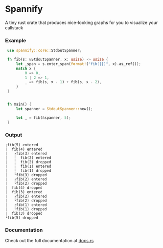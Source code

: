 # Spannify

A tiny rust crate that produces nice-looking graphs for you to visualize your callstack

### Example

```rust
 use spannify::core::StdoutSpanner;

 fn fib(s: &StdoutSpanner, x: usize) -> usize {
     let _span = s.enter_span(format!("fib({})", x).as_ref());
     match x {
         0 => 0,
         1 | 2 => 1,
         _ => fib(s, x - 1) + fib(s, x - 2),
     }
 }


 fn main() {
     let spanner = StdoutSpanner::new();

     let _ = fib(&spanner, 5);
 }

```

### Output

```text
┌fib(5) entered
|  fib(4) entered
|   ┌fib(3) entered
|   ┆  fib(2) entered
|   ┆  fib(2) dropped
|   ┆  fib(1) entered
|   ┆  fib(1) dropped
|   └fib(3) dropped
|   ┌fib(2) entered
|   └fib(2) dropped
|  fib(4) dropped
|  fib(3) entered
|   ┌fib(2) entered
|   └fib(2) dropped
|   ┌fib(1) entered
|   └fib(1) dropped
|  fib(3) dropped
└fib(5) dropped
```

### Documentation

Check out the full documentation at [docs.rs](https://docs.rs/spannify/latest/spannify/)
